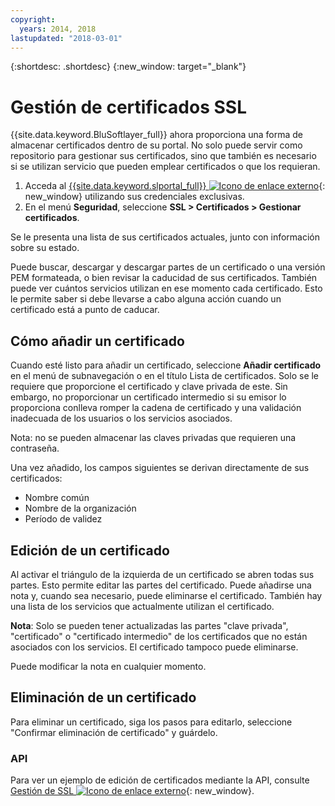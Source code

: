 ```yaml
---
copyright:
  years: 2014, 2018
lastupdated: "2018-03-01"
---
```


{:shortdesc: .shortdesc}
{:new_window: target="_blank"}

# Gestión de certificados SSL

{{site.data.keyword.BluSoftlayer_full}} ahora proporciona una forma de almacenar certificados dentro de su portal. No solo puede servir como repositorio para gestionar sus certificados, sino que también es necesario si se utilizan servicio que pueden emplear certificados o que los requieran.

1. Acceda al [{{site.data.keyword.slportal_full}} ![Icono de enlace externo](../../icons/launch-glyph.svg "Icono de enlace externo")](https://control.softlayer.com/){: new_window} utilizando sus credenciales exclusivas.
2. En el menú **Seguridad**, seleccione **SSL > Certificados > Gestionar certificados**.

Se le presenta una lista de sus certificados actuales, junto con información sobre su estado.

Puede buscar, descargar y descargar partes de un certificado o una versión PEM formateada, o bien revisar la caducidad de sus certificados. También puede ver cuántos servicios utilizan en ese momento cada certificado. Esto le permite saber si debe llevarse a cabo alguna acción cuando un certificado está a punto de caducar.

## Cómo añadir un certificado

Cuando esté listo para añadir un certificado, seleccione **Añadir certificado** en el menú de subnavegación o en el título Lista de certificados. Solo se le requiere que proporcione el certificado y clave privada de este. Sin embargo, no proporcionar un certificado intermedio si su emisor lo proporciona conlleva romper la cadena de certificado y una validación inadecuada de los usuarios o los servicios asociados.

Nota: no se pueden almacenar las claves privadas que requieren una contraseña.

Una vez añadido, los campos siguientes se derivan directamente de sus certificados:

* Nombre común
* Nombre de la organización
* Período de validez

## Edición de un certificado

Al activar el triángulo de la izquierda de un certificado se abren todas sus partes. Esto permite editar las partes del certificado. Puede añadirse una nota y, cuando sea necesario, puede eliminarse el certificado. También hay una lista de los servicios que actualmente utilizan el certificado.

**Nota**: Solo se pueden tener actualizadas las partes "clave privada", "certificado" o "certificado intermedio" de los certificados que no están asociados con los servicios.  El certificado tampoco puede eliminarse.

Puede modificar la nota en cualquier momento.

## Eliminación de un certificado

Para eliminar un certificado, siga los pasos para editarlo, seleccione "Confirmar eliminación de certificado" y guárdelo.

### API

Para ver un ejemplo de edición de certificados mediante la API, consulte [Gestión de SSL ![Icono de enlace externo](../../icons/launch-glyph.svg "Icono de enlace externo")](http://sldn.softlayer.com/article/ssl-management){: new_window}. 
